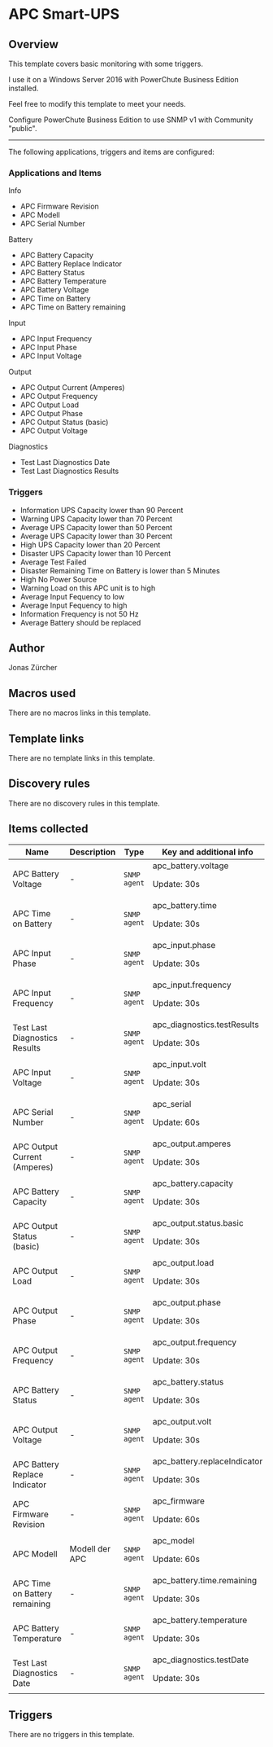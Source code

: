 # APC Smart-UPS

## Overview

This template covers basic monitoring with some triggers.


I use it on a Windows Server 2016 with PowerChute Business Edition installed.


Feel free to modify this template to meet your needs.


Configure PowerChute Business Edition to use SNMP v1 with Community "public".




---


The following applications, triggers and items are configured:


### Applications and Items


Info


* APC Firmware Revision
* APC Modell
* APC Serial Number


Battery


* APC Battery Capacity
* APC Battery Replace Indicator
* APC Battery Status
* APC Battery Temperature
* APC Battery Voltage
* APC Time on Battery
* APC Time on Battery remaining


Input


* APC Input Frequency
* APC Input Phase
* APC Input Voltage


Output


* APC Output Current (Amperes)
* APC Output Frequency
* APC Output Load
* APC Output Phase
* APC Output Status (basic)
* APC Output Voltage


Diagnostics


* Test Last Diagnostics Date
* Test Last Diagnostics Results


### Triggers


* Information UPS Capacity lower than 90 Percent
* Warning UPS Capacity lower than 70 Percent
* Average UPS Capacity lower than 50 Percent
* Average UPS Capacity lower than 30 Percent
* High UPS Capacity lower than 20 Percent
* Disaster UPS Capacity lower than 10 Percent
* Average Test Failed
* Disaster Remaining Time on Battery is lower than 5 Minutes
* High No Power Source
* Warning Load on this APC unit is to high
* Average Input Fequency to low
* Average Input Fequency to high
* Information Frequency is not 50 Hz
* Average Battery should be replaced


## Author

Jonas Zürcher

## Macros used

There are no macros links in this template.

## Template links

There are no template links in this template.

## Discovery rules

There are no discovery rules in this template.

## Items collected

|Name|Description|Type|Key and additional info|
|----|-----------|----|----|
|APC Battery Voltage|<p>-</p>|`SNMP agent`|apc_battery.voltage<p>Update: 30s</p>|
|APC Time on Battery|<p>-</p>|`SNMP agent`|apc_battery.time<p>Update: 30s</p>|
|APC Input Phase|<p>-</p>|`SNMP agent`|apc_input.phase<p>Update: 30s</p>|
|APC Input Frequency|<p>-</p>|`SNMP agent`|apc_input.frequency<p>Update: 30s</p>|
|Test Last Diagnostics Results|<p>-</p>|`SNMP agent`|apc_diagnostics.testResults<p>Update: 30s</p>|
|APC Input Voltage|<p>-</p>|`SNMP agent`|apc_input.volt<p>Update: 30s</p>|
|APC Serial Number|<p>-</p>|`SNMP agent`|apc_serial<p>Update: 60s</p>|
|APC Output Current (Amperes)|<p>-</p>|`SNMP agent`|apc_output.amperes<p>Update: 30s</p>|
|APC Battery Capacity|<p>-</p>|`SNMP agent`|apc_battery.capacity<p>Update: 30s</p>|
|APC Output Status (basic)|<p>-</p>|`SNMP agent`|apc_output.status.basic<p>Update: 30s</p>|
|APC Output Load|<p>-</p>|`SNMP agent`|apc_output.load<p>Update: 30s</p>|
|APC Output Phase|<p>-</p>|`SNMP agent`|apc_output.phase<p>Update: 30s</p>|
|APC Output Frequency|<p>-</p>|`SNMP agent`|apc_output.frequency<p>Update: 30s</p>|
|APC Battery Status|<p>-</p>|`SNMP agent`|apc_battery.status<p>Update: 30s</p>|
|APC Output Voltage|<p>-</p>|`SNMP agent`|apc_output.volt<p>Update: 30s</p>|
|APC Battery Replace Indicator|<p>-</p>|`SNMP agent`|apc_battery.replaceIndicator<p>Update: 30s</p>|
|APC Firmware Revision|<p>-</p>|`SNMP agent`|apc_firmware<p>Update: 60s</p>|
|APC Modell|<p>Modell der APC</p>|`SNMP agent`|apc_model<p>Update: 60s</p>|
|APC Time on Battery remaining|<p>-</p>|`SNMP agent`|apc_battery.time.remaining<p>Update: 30s</p>|
|APC Battery Temperature|<p>-</p>|`SNMP agent`|apc_battery.temperature<p>Update: 30s</p>|
|Test Last Diagnostics Date|<p>-</p>|`SNMP agent`|apc_diagnostics.testDate<p>Update: 30s</p>|


## Triggers

There are no triggers in this template.

